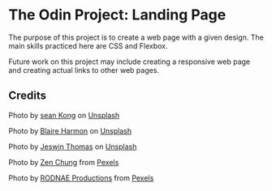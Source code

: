 # The Odin Project: Landing Page

The purpose of this project is to create a web page with a given design. The main skills practiced here are CSS and Flexbox.

Future work on this project may include creating a responsive web page and creating actual links to other web pages. 

## Credits

Photo by <a href="https://unsplash.com/@seankkkkkkkkkkkkkk?utm_source=unsplash&utm_medium=referral&utm_content=creditCopyText">sean Kong</a> on <a href="https://unsplash.com/?utm_source=unsplash&utm_medium=referral&utm_content=creditCopyText">Unsplash</a>

Photo by <a href="https://unsplash.com/@bharmon?utm_source=unsplash&utm_medium=referral&utm_content=creditCopyText">Blaire Harmon</a> on <a href="https://unsplash.com/s/photos/elementary-school-student?utm_source=unsplash&utm_medium=referral&utm_content=creditCopyText">Unsplash</a>
  
Photo by <a href="https://unsplash.com/@jeswinthomas?utm_source=unsplash&utm_medium=referral&utm_content=creditCopyText">Jeswin Thomas</a> on <a href="https://unsplash.com/s/photos/middle-school-student?utm_source=unsplash&utm_medium=referral&utm_content=creditCopyText">Unsplash</a>

Photo by <a href="https://www.pexels.com/@zen-chung?utm_content=attributionCopyText&utm_medium=referral&utm_source=pexels">Zen Chung</a> from <a href="https://www.pexels.com/photo/joyful-diverse-students-giving-high-five-in-park-5537998/?utm_content=attributionCopyText&utm_medium=referral&utm_source=pexels">Pexels</a>

Photo by <a href="https://www.pexels.com/@rodnae-prod?utm_content=attributionCopyText&utm_medium=referral&utm_source=pexels">RODNAE Productions</a> from <a href="https://www.pexels.com/photo/wood-man-people-woman-7713511/?utm_content=attributionCopyText&utm_medium=referral&utm_source=pexels">Pexels</a>
